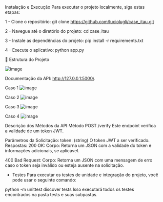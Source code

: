 Instalação e Execução
Para executar o projeto localmente, siga estas etapas:

1 - Clone o repositório:
git clone https://github.com/luciolugli/case_itau.git

2 - Navegue até o diretório do projeto:
cd case_itau

3 - Instale as dependências do projeto:
pip install -r requirements.txt

4 - Execute o aplicativo:
python app.py

🏢 Estrutura do Projeto

![image](https://github.com/luciolugli/case_itau/assets/170758476/deaec927-9b9d-45fc-aeb4-d8c0ff34fe8f)

Documentação da API: http://127.0.0.1:5000/.

Caso 1
![image](https://github.com/luciolugli/case_itau/assets/170758476/4faac685-68d1-4d75-b3d5-fe5212e9cad7)

Caso 2
![image](https://github.com/luciolugli/case_itau/assets/170758476/8610a4db-1a82-451f-93f2-e7f7c2e1e118)

Caso 3
![image](https://github.com/luciolugli/case_itau/assets/170758476/44655f9d-840b-4b0a-a251-50c051d1fd2a)

Caso 4
![image](https://github.com/luciolugli/case_itau/assets/170758476/794d80ce-e7b1-47ce-8242-16845a1d4496)



Descrição dos Métodos da API
Método POST /verify
Este endpoint verifica a validade de um token JWT.

Parâmetros da Solicitação:
token: (string) O token JWT a ser verificado.
Respostas:
200 OK:
Corpo: Retorna um JSON com a validade do token e informações adicionais, se aplicável.

400 Bad Request:
Corpo: Retorna um JSON com uma mensagem de erro caso o token seja inválido ou esteja ausente na solicitação.


- Testes
Para executar os testes de unidade e integração do projeto, você pode usar o seguinte comando:

python -m unittest discover tests
Isso executará todos os testes encontrados na pasta tests e suas subpastas.

